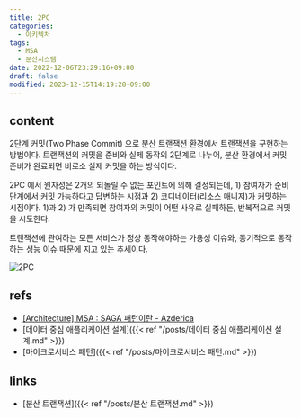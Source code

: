 ```yaml
---
title: 2PC
categories:
  - 아키텍처
tags:
  - MSA
  - 분산시스템
date: 2022-12-06T23:29:16+09:00
draft: false
modified: 2023-12-15T14:19:28+09:00
---
```


## content
2단계 커밋(Two Phase Commit) 으로 분산 트랜잭션 환경에서 트랜잭션을 구현하는 방법이다. 
트랜잭션의 커밋을 준비와 실제 동작의 2단계로 나누어, 분산 환경에서 커밋 준비가 완료되면 비로소 실제 커밋을 하는 방식이다.

2PC 에서 원자성은 2개의 되돌릴 수 없는 포인트에 의해 결정되는데, 1) 참여자가 준비 단계에서 커밋 가능하다고 답변하는 시점과 2) 코디네이터(리소스 매니저)가 커밋하는 시점이다. 1)과 2) 가 만족되면 참여자의 커밋이 어떤 사유로 실패하든, 반복적으로 커밋을 시도한다.

트랜잭션에 관여하는 모든 서비스가 정상 동작해야하는 가용성 이슈와, 동기적으로 동작하는 성능 이슈 때문에 지고 있는 추세이다.


![2PC](https://img1.daumcdn.net/thumb/R1280x0/?scode=mtistory2&fname=https%3A%2F%2Fblog.kakaocdn.net%2Fdn%2FcrJspK%2FbtqvAgfh88l%2Fm9kBx1Kn5qTQOB0aAjxwh1%2Fimg.png)
## refs
- [[Architecture] MSA : SAGA 패턴이란 - Azderica](https://azderica.github.io/01-architecture-msa/)
- [데이터 중심 애플리케이션 설계]({{< ref "/posts/데이터 중심 애플리케이션 설계.md" >}})
- [마이크로서비스 패턴]({{< ref "/posts/마이크로서비스 패턴.md" >}})


## links
- [분산 트랜잭션]({{< ref "/posts/분산 트랜잭션.md" >}})

